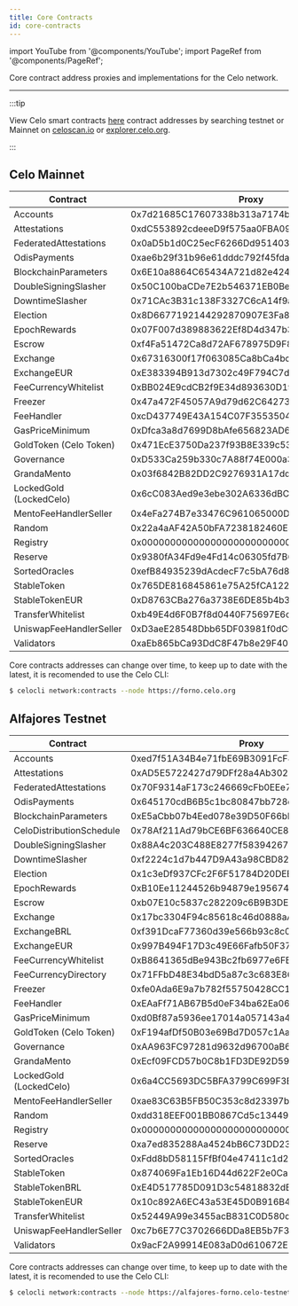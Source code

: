 ```yaml
---
title: Core Contracts
id: core-contracts
---
```


import YouTube from '@components/YouTube';
import PageRef from '@components/PageRef';

Core contract address proxies and implementations for the Celo network.

---

:::tip

View Celo smart contracts [here](https://github.com/celo-org/celo-monorepo/tree/master/packages/what-is-celo/about-celo-l1/protocol/contracts) contract addresses by searching testnet or Mainnet on [celoscan.io](https://celoscan.io/) or [explorer.celo.org](https://explorer.celo.org/).

:::

## Celo Mainnet

| Contract                | Proxy                                      |
| ----------------------- | ------------------------------------------ |
| Accounts                | 0x7d21685C17607338b313a7174bAb6620baD0aaB7 |
| Attestations            | 0xdC553892cdeeeD9f575aa0FBA099e5847fd88D20 |
| FederatedAttestations   | 0x0aD5b1d0C25ecF6266Dd951403723B2687d6aff2 |
| OdisPayments            | 0xae6b29f31b96e61dddc792f45fda4e4f0356d0cb |
| BlockchainParameters    | 0x6E10a8864C65434A721d82e424d727326F9d5Bfa |
| DoubleSigningSlasher    | 0x50C100baCDe7E2b546371EB0Be1eACcf0A6772ec |
| DowntimeSlasher         | 0x71CAc3B31c138F3327C6cA14f9a1c8d752463fDd |
| Election                | 0x8D6677192144292870907E3Fa8A5527fE55A7ff6 |
| EpochRewards            | 0x07F007d389883622Ef8D4d347b3f78007f28d8b7 |
| Escrow                  | 0xf4Fa51472Ca8d72AF678975D9F8795A504E7ada5 |
| Exchange                | 0x67316300f17f063085Ca8bCa4bd3f7a5a3C66275 |
| ExchangeEUR             | 0xE383394B913d7302c49F794C7d3243c429d53D1d |
| FeeCurrencyWhitelist    | 0xBB024E9cdCB2f9E34d893630D19611B8A5381b3c |
| Freezer                 | 0x47a472F45057A9d79d62C6427367016409f4fF5A |
| FeeHandler              | 0xcD437749E43A154C07F3553504c68fBfD56B8778 |
| GasPriceMinimum         | 0xDfca3a8d7699D8bAfe656823AD60C17cb8270ECC |
| GoldToken (Celo Token)  | 0x471EcE3750Da237f93B8E339c536989b8978a438 |
| Governance              | 0xD533Ca259b330c7A88f74E000a3FaEa2d63B7972 |
| GrandaMento             | 0x03f6842B82DD2C9276931A17dd23D73C16454a49 |
| LockedGold (LockedCelo) | 0x6cC083Aed9e3ebe302A6336dBC7c921C9f03349E |
| MentoFeeHandlerSeller   | 0x4eFa274B7e33476C961065000D58ee09F7921A74 |
| Random                  | 0x22a4aAF42A50bFA7238182460E32f15859c93dfe |
| Registry                | 0x000000000000000000000000000000000000ce10 |
| Reserve                 | 0x9380fA34Fd9e4Fd14c06305fd7B6199089eD4eb9 |
| SortedOracles           | 0xefB84935239dAcdecF7c5bA76d8dE40b077B7b33 |
| StableToken             | 0x765DE816845861e75A25fCA122bb6898B8B1282a |
| StableTokenEUR          | 0xD8763CBa276a3738E6DE85b4b3bF5FDed6D6cA73 |
| TransferWhitelist       | 0xb49E4d6F0B7f8d0440F75697E6c8b37E09178BCF |
| UniswapFeeHandlerSeller | 0xD3aeE28548Dbb65DF03981f0dC0713BfCBd10a97 |
| Validators              | 0xaEb865bCa93DdC8F47b8e29F40C5399cE34d0C58 |

Core contracts addresses can change over time, to keep up to date with the latest, it is recomended to use the Celo CLI:

```bash
$ celocli network:contracts --node https://forno.celo.org
```

## Alfajores Testnet

| Contract                 | Proxy                                      |
| ------------------------ | ------------------------------------------ |
| Accounts                 | 0xed7f51A34B4e71fbE69B3091FcF879cD14bD73A9 |
| Attestations             | 0xAD5E5722427d79DFf28a4Ab30249729d1F8B4cc0 |
| FederatedAttestations    | 0x70F9314aF173c246669cFb0EEe79F9Cfd9C34ee3 |
| OdisPayments             | 0x645170cdB6B5c1bc80847bb728dBa56C50a20a49 |
| BlockchainParameters     | 0xE5aCbb07b4Eed078e39D50F66bF0c80cF1b93abe |
| CeloDistributionSchedule | 0x78Af211Ad79bCE6BF636640CE8c2C2b29e02365A |
| DoubleSigningSlasher     | 0x88A4c203C488E8277f583942672E1aF77e2B5040 |
| DowntimeSlasher          | 0xf2224c1d7b447D9A43a98CBD82FCCC0eF1c11CC5 |
| Election                 | 0x1c3eDf937CFc2F6F51784D20DEB1af1F9a8655fA |
| EpochRewards             | 0xB10Ee11244526b94879e1956745bA2E35AE2bA20 |
| Escrow                   | 0xb07E10c5837c282209c6B9B3DE0eDBeF16319a37 |
| Exchange                 | 0x17bc3304F94c85618c46d0888aA937148007bD3C |
| ExchangeBRL              | 0xf391DcaF77360d39e566b93c8c0ceb7128fa1A08 |
| ExchangeEUR              | 0x997B494F17D3c49E66Fafb50F37A972d8Db9325B |
| FeeCurrencyWhitelist     | 0xB8641365dBe943Bc2fb6977e6FBc1630EF47dB5a |
| FeeCurrencyDirectory     | 0x71FFbD48E34bdD5a87c3c683E866dc63b8B2a685 |
| Freezer                  | 0xfe0Ada6E9a7b782f55750428CC1d8428Cd83C3F1 |
| FeeHandler               | 0xEAaFf71AB67B5d0eF34ba62Ea06Ac3d3E2dAAA38 |
| GasPriceMinimum          | 0xd0Bf87a5936ee17014a057143a494Dc5C5d51E5e |
| GoldToken (Celo Token)   | 0xF194afDf50B03e69Bd7D057c1Aa9e10c9954E4C9 |
| Governance               | 0xAA963FC97281d9632d96700aB62A4D1340F9a28a |
| GrandaMento              | 0xEcf09FCD57b0C8b1FD3DE92D59E234b88938485B |
| LockedGold (LockedCelo)  | 0x6a4CC5693DC5BFA3799C699F3B941bA2Cb00c341 |
| MentoFeeHandlerSeller    | 0xae83C63B5FB50C353c8d23397bcC9dBf3a9837Ac |
| Random                   | 0xdd318EEF001BB0867Cd5c134496D6cF5Aa32311F |
| Registry                 | 0x000000000000000000000000000000000000ce10 |
| Reserve                  | 0xa7ed835288Aa4524bB6C73DD23c0bF4315D9Fe3e |
| SortedOracles            | 0xFdd8bD58115FfBf04e47411c1d228eCC45E93075 |
| StableToken              | 0x874069Fa1Eb16D44d622F2e0Ca25eeA172369bC1 |
| StableTokenBRL           | 0xE4D517785D091D3c54818832dB6094bcc2744545 |
| StableTokenEUR           | 0x10c892A6EC43a53E45D0B916B4b7D383B1b78C0F |
| TransferWhitelist        | 0x52449A99e3455acB831C0D580dCDAc8B290d5182 |
| UniswapFeeHandlerSeller  | 0xc7b6E77C3702666DDa8EB5b7F30234B020788b21 |
| Validators               | 0x9acF2A99914E083aD0d610672E93d14b0736BBCc |

Core contracts addresses can change over time, to keep up to date with the latest, it is recomended to use the Celo CLI:

```bash
$ celocli network:contracts --node https://alfajores-forno.celo-testnet.org
```
